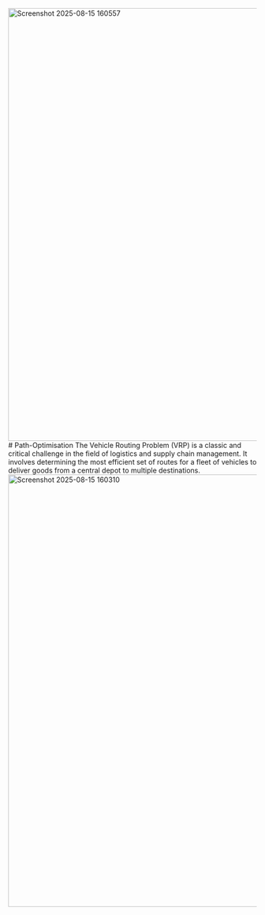 <img width="1900" height="878" alt="Screenshot 2025-08-15 160557" src="https://github.com/user-attachments/assets/5262d223-68bc-4fef-8a01-a25bccfebb78" />
# Path-Optimisation
The Vehicle Routing Problem (VRP) is a classic and critical challenge in the field of logistics and supply chain management. It involves determining the most efficient set of routes for a fleet of vehicles to deliver goods from a central depot to multiple destinations. 
<img width="1919" height="877" alt="Screenshot 2025-08-15 160310" src="https://github.com/user-attachments/assets/40493d26-df01-476a-adda-f939021ba82f" />
